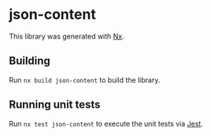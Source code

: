 # json-content

This library was generated with [Nx](https://nx.dev).

## Building

Run `nx build json-content` to build the library.

## Running unit tests

Run `nx test json-content` to execute the unit tests via [Jest](https://jestjs.io).
